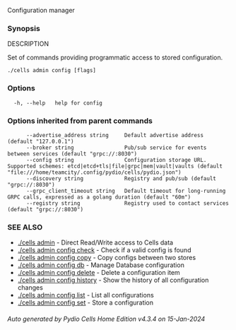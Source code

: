 Configuration manager

### Synopsis


DESCRIPTION

  Set of commands providing programmatic access to stored configuration.



```
./cells admin config [flags]
```

### Options

```
  -h, --help   help for config
```

### Options inherited from parent commands

```
      --advertise_address string     Default advertise address (default "127.0.0.1")
      --broker string                Pub/sub service for events between services (default "grpc://:8030")
      --config string                Configuration storage URL. Supported schemes: etcd|etcd+tls|file|grpc|mem|vault|vaults (default "file:///home/teamcity/.config/pydio/cells/pydio.json")
      --discovery string             Registry and pub/sub (default "grpc://:8030")
      --grpc_client_timeout string   Default timeout for long-running GRPC calls, expressed as a golang duration (default "60m")
      --registry string              Registry used to contact services (default "grpc://:8030")
```

### SEE ALSO

* [./cells admin](./cells-admin)	 - Direct Read/Write access to Cells data
* [./cells admin config check](./cells-admin-config-check)	 - Check if a valid config is found
* [./cells admin config copy](./cells-admin-config-copy)	 - Copy configs between two stores
* [./cells admin config db](./cells-admin-config-db)	 - Manage Database configuration
* [./cells admin config delete](./cells-admin-config-delete)	 - Delete a configuration item
* [./cells admin config history](./cells-admin-config-history)	 - Show the history of all configuration changes
* [./cells admin config list](./cells-admin-config-list)	 - List all configurations
* [./cells admin config set](./cells-admin-config-set)	 - Store a configuration

###### Auto generated by Pydio Cells Home Edition v4.3.4 on 15-Jan-2024
